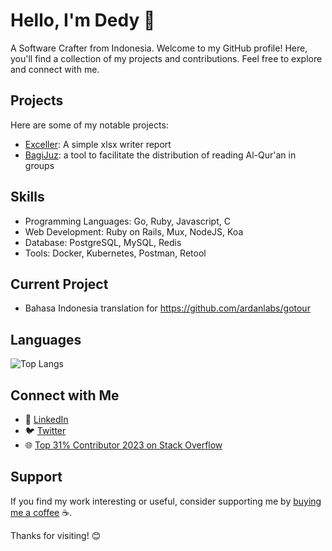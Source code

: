 # Hello, I'm Dedy 👋

A Software Crafter from Indonesia. Welcome to my GitHub profile! Here, you'll find a collection of my projects and contributions. Feel free to explore and connect with me.

## Projects

Here are some of my notable projects:

- [Exceller](https://github.com/walvisk/exceller): A simple xlsx writer report
- [BagiJuz](https://github.com/walvisk/bagijuz):  a tool to facilitate the distribution of reading Al-Qur'an in groups

## Skills

- Programming Languages: Go, Ruby, Javascript, C
- Web Development: Ruby on Rails, Mux, NodeJS, Koa
- Database: PostgreSQL, MySQL, Redis
- Tools: Docker, Kubernetes, Postman, Retool

## Current Project
- Bahasa Indonesia translation for https://github.com/ardanlabs/gotour

## Languages
![Top Langs](https://github-readme-stats.vercel.app/api/top-langs/?username=walvisk)

## Connect with Me
- 💼 [LinkedIn](https://www.linkedin.com/in/dedy-puji-jayanto-209761107/)
- 🐦 [Twitter](https://twitter.com/pujidjayanto)
- 🌐 [Top 31% Contributor 2023 on Stack Overflow](https://stackoverflow.com/users/9446028/walvisk)
## Support

If you find my work interesting or useful, consider supporting me by [buying me a coffee](https://saweria.co/dedypuji) ☕️.

Thanks for visiting! 😊

